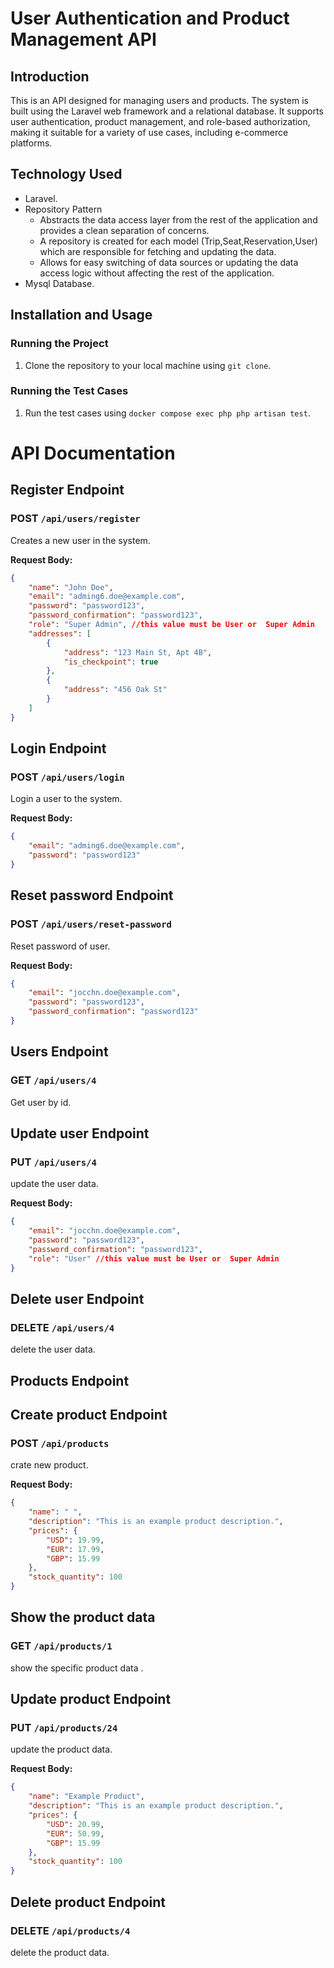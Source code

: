 # User Authentication and Product Management API

## Introduction

This is an API designed for managing users and products. The system is built using the Laravel web framework and a relational database. It supports user authentication, product management, and role-based authorization, making it suitable for a variety of use cases, including e-commerce platforms.


## Technology Used

- Laravel.
- Repository Pattern
    - Abstracts the data access layer from the rest of the application and provides a clean separation of concerns.
    - A repository is created for each model (Trip,Seat,Reservation,User) which are responsible for fetching and updating the data.
    - Allows for easy switching of data sources or updating the data access logic without affecting the rest of the application.
- Mysql Database.

## Installation and Usage

### Running the Project

1. Clone the repository to your local machine using `git clone`.

### Running the Test Cases

1. Run the test cases using `docker compose exec php php artisan test`.

# API Documentation

## Register Endpoint

### POST ```/api/users/register```

Creates a new user in the system.

**Request Body:**

```json
{
    "name": "John Doe",
    "email": "adming6.doe@example.com",
    "password": "password123",
    "password_confirmation": "password123",
    "role": "Super Admin", //this value must be User or  Super Admin
    "addresses": [
        {
            "address": "123 Main St, Apt 4B",
            "is_checkpoint": true
        },
        {
            "address": "456 Oak St"
        }
    ]
}
```

## Login Endpoint

### POST ```/api/users/login```

Login a user to the system.

**Request Body:**

```json
{
    "email": "adming6.doe@example.com",
    "password": "password123"
}
```

## Reset password Endpoint

### POST ```/api/users/reset-password```

Reset password of user.

**Request Body:**

```json
{
    "email": "jocchn.doe@example.com",
    "password": "password123",
    "password_confirmation": "password123"
}
```

## Users Endpoint

### GET ```/api/users/4```

Get user by id.

## Update user Endpoint

### PUT ```/api/users/4```

update the user data.

**Request Body:**

```json
{
    "email": "jocchn.doe@example.com",
    "password": "password123",
    "password_confirmation": "password123",
    "role": "User" //this value must be User or  Super Admin
}
```

## Delete user Endpoint

### DELETE ```/api/users/4```

delete the user data.

## Products Endpoint

## Create product Endpoint

### POST ```/api/products```

crate new product.

**Request Body:**

```json
{
    "name": " ",
    "description": "This is an example product description.",
    "prices": {
        "USD": 19.99,
        "EUR": 17.99,
        "GBP": 15.99
    },
    "stock_quantity": 100
}
```

## Show the product data

### GET ```/api/products/1```

show the specific product data .


## Update product Endpoint

### PUT ```/api/products/24```

update the product data.

**Request Body:**

```json
{
    "name": "Example Product",
    "description": "This is an example product description.",
    "prices": {
        "USD": 20.99,
        "EUR": 50.99,
        "GBP": 15.99
    },
    "stock_quantity": 100
}
```

## Delete product Endpoint

### DELETE ```/api/products/4```

delete the product data.
